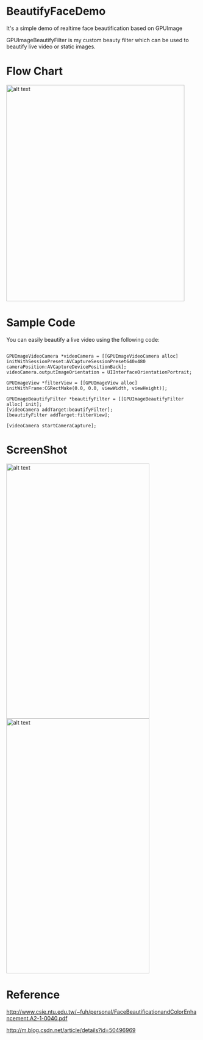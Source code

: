 # BeautifyFaceDemo
It's a simple demo of realtime face beautification based on GPUImage

GPUImageBeautifyFilter is my custom beauty filter which can be used to beautify live video or static images.

# Flow Chart
<p><a href="https://github.com/Guikunzhi/BeautifyFaceDemo/blob/master/FlowChart.png" target="_blank"><img src="https://github.com/Guikunzhi/BeautifyFaceDemo/blob/master/FlowChart.png" alt="alt text" height="566" width="467"></a></p>

# Sample Code
You can easily beautify a live video using the following code:
<pre><code> 
GPUImageVideoCamera *videoCamera = [[GPUImageVideoCamera alloc] initWithSessionPreset:AVCaptureSessionPreset640x480 cameraPosition:AVCaptureDevicePositionBack];
videoCamera.outputImageOrientation = UIInterfaceOrientationPortrait;

GPUImageView *filterView = [[GPUImageView alloc] initWithFrame:CGRectMake(0.0, 0.0, viewWidth, viewHeight)];

GPUImageBeautifyFilter *beautifyFilter = [[GPUImageBeautifyFilter alloc] init];
[videoCamera addTarget:beautifyFilter];
[beautifyFilter addTarget:filterView];

[videoCamera startCameraCapture];
</code></pre>

# ScreenShot
<p><a href="https://github.com/Guikunzhi/BeautifyFaceDemo/blob/master/origin.png" target="_blank"><img src="https://github.com/Guikunzhi/BeautifyFaceDemo/blob/master/origin.png" alt="alt text"  height="667" width="375"></a><a href="https://github.com/Guikunzhi/BeautifyFaceDemo/blob/master/result.png" target="_blank"><img src="https://github.com/Guikunzhi/BeautifyFaceDemo/blob/master/result.png" alt="alt text"  height="667" width="375"></a></p>

# Reference
http://www.csie.ntu.edu.tw/~fuh/personal/FaceBeautificationandColorEnhancement.A2-1-0040.pdf

http://m.blog.csdn.net/article/details?id=50496969
